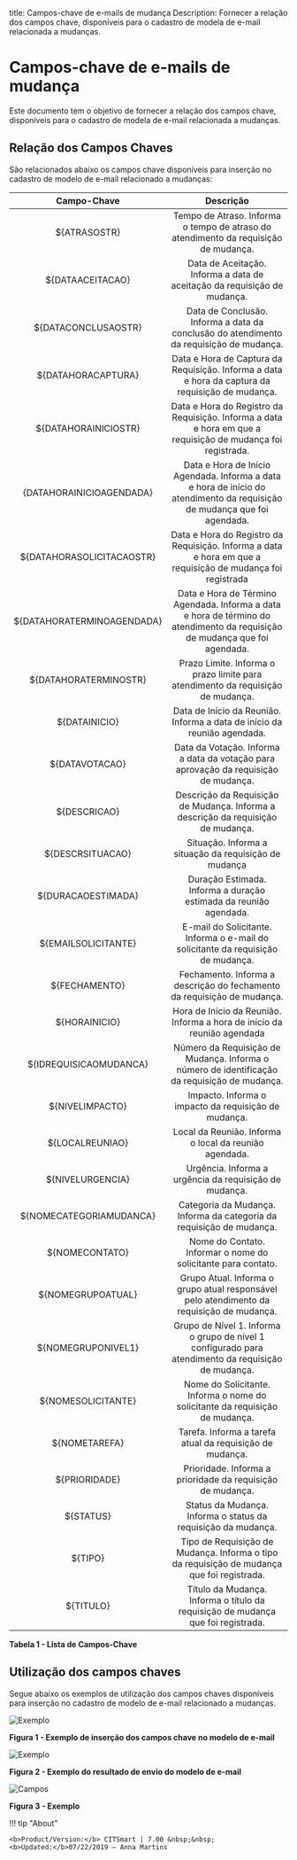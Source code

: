 title: Campos-chave de e-mails de mudança
Description: Fornecer a relação dos campos chave, disponíveis para o cadastro de modela de e-mail relacionada a mudanças.
# Campos-chave de e-mails de mudança

Este documento tem o objetivo de fornecer a relação dos campos chave, disponíveis para o cadastro de modela de e-mail relacionada 
a mudanças.

Relação dos Campos Chaves
----------------------------

São relacionados abaixo os campos chave disponíveis para inserção no cadastro de modelo de e-mail relacionado a mudanças:

|        Campo-Chave        |                                                  Descrição                                                  |
|:-------------------------:|:----------------------------------------------------------------------------------------------------------: |
|        ${ATRASOSTR}       |             Tempo de Atraso. Informa o tempo de atraso do atendimento da requisição de mudança.             |
|      ${DATAACEITACAO}     |                   Data de Aceitação. Informa a data de aceitação da requisição de mudança.                  |
|    ${DATACONCLUSAOSTR}    |           Data de Conclusão. Informa a data da conclusão do atendimento da requisição de mudança.           |
|     ${DATAHORACAPTURA}    |       Data e Hora de Captura da Requisição. Informa a data e hora da captura da requisição de mudança.      |
|    ${DATAHORAINICIOSTR}   | Data e Hora do Registro da Requisição. Informa a data e hora em que a requisição de mudança foi registrada. |
|  {DATAHORAINICIOAGENDADA} | Data e Hora de Início Agendada. Informa a data e hora de início do atendimento da requisição de mudança que foi agendada.|          
| ${DATAHORASOLICITACAOSTR} | Data e Hora do Registro da Requisição. Informa a data e hora em que a requisição de mudança foi registrada  |
| ${DATAHORATERMINOAGENDADA}| Data e Hora de Término Agendada. Informa a data e hora de término do atendimento da requisição de mudança que foi agendada.                       |
|  ${DATAHORATERMINOSTR}    | Prazo Limite. Informa o prazo limite para atendimento da requisição de mudança.                             |
|   ${DATAINICIO}           | Data de Início da Reunião. Informa a data de início da reunião agendada.                                    |
|    ${DATAVOTACAO}         | Data da Votação. Informa a data da votação para aprovação da requisição de mudança.                         |
|       ${DESCRICAO}        | Descrição da Requisição de Mudança. Informa a descrição da requisição de mudança.                           |
|       ${DESCRSITUACAO}    | Situação. Informa a situação da requisição de mudança                                                       |
|   ${DURACAOESTIMADA}      | Duração Estimada. Informa a duração estimada da reunião agendada.                                           |
|      ${EMAILSOLICITANTE}  | E-mail do Solicitante. Informa o e-mail do solicitante da requisição de mudança.                            |
|     ${FECHAMENTO}         |  	Fechamento. Informa a descrição do fechamento da requisição de mudança.                                   |
|     ${HORAINICIO}         |    Hora de Início da Reunião. Informa a hora de início da reunião agendada                                  |
|  ${IDREQUISICAOMUDANCA}   |    Número da Requisição de Mudança. Informa o número de identificação da requisição de mudança.             |
|       ${NIVELIMPACTO}     |     Impacto.   Informa o impacto da requisição de mudança.                                                  |
|     ${LOCALREUNIAO}       |     Local da Reunião. Informa o local da reunião agendada.                                                |
|     ${NIVELURGENCIA}      |     Urgência. Informa a urgência da requisição de mudança.                                                  |
| ${NOMECATEGORIAMUDANCA}   |      Categoria da Mudança. Informa da categoria da requisição de mudança.                                   |
|      ${NOMECONTATO}       |      Nome do Contato. Informar o nome do solicitante para contato.                                           |
|      ${NOMEGRUPOATUAL}    |      Grupo Atual. Informa o grupo atual responsável pelo atendimento da requisição de mudança.              |
|      ${NOMEGRUPONIVEL1}   |      Grupo de Nível 1. Informa o grupo de nível 1 configurado para atendimento da requisição de mudança.    |
|    ${NOMESOLICITANTE}     |    Nome do Solicitante. Informa o nome do solicitante da requisição de mudança.                             |
|       ${NOMETAREFA}       |     Tarefa. Informa a tarefa atual da requisição de mudança.                                                |
|      ${PRIORIDADE}        |    Prioridade. Informa a prioridade da requisição de mudança.                                               |
|       ${STATUS}           | Status da Mudança. Informa o status da requisição da mudança.                                               |
|       ${TIPO}             | Tipo de Requisição de Mudança. Informa o tipo da requisição de mudança que foi registrada.                  |
|       ${TITULO}           | Título da Mudança. Informa o título da requisição de mudança que foi registrada.                            |

**Tabela 1 - Lista de Campos-Chave**

Utilização dos campos chaves
------------------------------

Segue abaixo os exemplos de utilização dos campos chaves disponíveis para inserção no cadastro de modelo de e-mail relacionado
a mudanças.

![Exemplo](Images/key-mud.img1.png)

**Figura 1 - Exemplo de inserção dos campos chave no modelo de e-mail**

![Exemplo](Images/key-mud.img2.png)

**Figura 2 - Exemplo do resultado de envio do modelo de e-mail**

![Campos](Images/key-mud.img3.png)

**Figura 3 - Exemplo**

!!! tip "About"

    <b>Product/Version:</b> CITSmart | 7.00 &nbsp;&nbsp;
    <b>Updated:</b>07/22/2019 – Anna Martins
